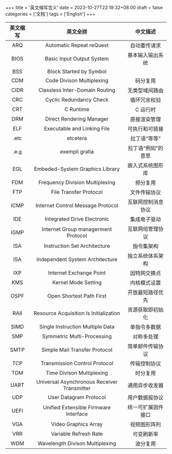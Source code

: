 +++
title = '英文缩写含义'
date = 2023-10-27T22:19:32+08:00
draft = false
categories = ['文档']
tags = ['English']
+++


| 英文缩写 | 英文全拼                                    | 中文描述           |
| :-----:  | :-----:                                     | :-----:            |
| ARQ      | Automatic Repeat reQuest                    | 自动重传请求       |
| BIOS     | Basic Input Output System                   | 基本输入输出系统   |
| BSS      | Block Started by Symbol                     |                    |
| CDM      | Code Divison Multiplexing                   | 码分复用           |
| CIDR     | Classless Inter-Domain Routing              | 无类型域间路由     |
| CRC      | Cyclic Redundancy Check                     | 循环冗余校验       |
| CRT      | C Runtime                                   | C 运行时           |
| DRM      | Direct Rendering Manager                    | 直接渲染管理       |
| ELF      | Executable and Linking File                 | 可执行和可链接     |
| .etc     | etcetera                                    | 拉丁语“等等”       |
| .e.g     | exempli gratia                              | 拉丁语“例如”的意思 |
| EGL      | Embeded-System Graphics Library             | 嵌入式系统图形库   |
| FDM      | Frequency Division Multiplexing             | 频分复用           |
| FTP      | File Transfer Protocol                      | 文件传输协议       |
| ICMP     | Internet Control Message Protocol           | 互联网控制消息协议 |
| IDE      | Integrated Drive Electronic                 | 集成电子驱动       |
| IGMP     | Internet Group managerment Protocol         | 互联网组管理协议   |
| ISA      | Instruction Set Architecture                | 指令集架构         |
| ISA      | Independent System Architecture             | 独立系统体系架构   |
| IXP      | Internet Exchange Point                     | 因特网交换点       |
| KMS      | Kernel Mode Setting                         | 内核模式设置       |
| OSPF     | Open Shortest Path First                    | 开放最短路径优先   |
| RAII     | Resource Acquisition Is Initialization      | 资源获取即初始化   |
| SIMD     | Single Instruction Multiple Data            | 单指令多数据       |
| SMP      | Symmetric Multi-Processing                  | 对称多处理         |
| SMTP     | Simple Mail Transfer Protocol               | 简单邮件传输协议   |
| TCP      | Transmission Control Protocol               | 传输控制协议       |
| TDM      | Time Divison Multiplexing                   | 时分复用           |
| UART     | Universal Asynchronous Receiver Transmitter | 通用异步收发器     |
| UDP      | User Datagram Protocol                      | 用户数据报协议     |
| UEFI     | Unified Extensible Firmware Interface       | 统一可扩展固件接口 |
| VGA      | Video Graphics Array                        | 视频图形阵列       |
| VRR      | Variable Refresh Rate                       | 可变刷新率         |
| WDM      | Wavelength Divison Multiplexing             | 波分复用           |
